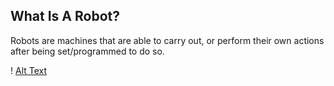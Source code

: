 ## What Is A Robot?
Robots are machines that are able to carry out, or perform their own actions after being set/programmed to do so. 

! [Alt Text](Carton_Robot.svg.png)
